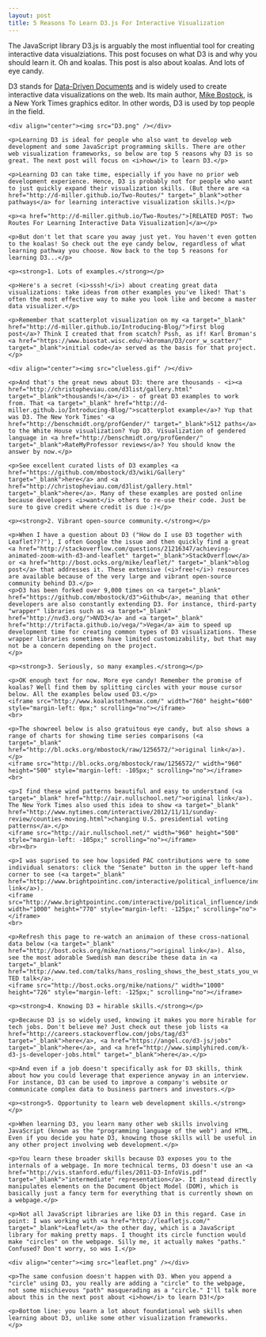```yaml
---
layout: post
title: 5 Reasons To Learn D3.js For Interactive Visualization
---
```


The JavaScript library D3.js is arguably the most influential tool for creating interactive data visualziations. This post focuses on what D3 is and why you should learn it. Oh and koalas. This post is also about koalas. And lots of eye candy.

D3 stands for <a href="http://d3js.org/" target="_blank">Data-Driven Documents</a> and is widely used to create interactive data visualizations on the web. Its main author, <a href="http://bost.ocks.org/mike/" target="_blank">Mike Bostock</a>, is a New York Times graphics editor. In other words, D3 is used by top people in the field.

    <div align="center"><img src="D3.png" /></div>

    <p>Learning D3 is ideal for people who also want to develop web development and some JavaScript programming skills. There are other web visualization frameworks, so below are top 5 reasons why D3 is so great. The next post will focus on <i>how</i> to learn D3.</p>

    <p>Learning D3 can take time, especially if you have no prior web development experience. Hence, D3 is probably not for people who want to just quickly expand their visualization skills. (But there are <a href="http://d-miller.github.io/Two-Routes/" target="_blank">other pathways</a> for learning interactive visualization skills.)</p>

    <p><a href="http://d-miller.github.io/Two-Routes/">[RELATED POST: Two Routes For Learning Interactive Data Visualization]</a></p>

    <p>But don't let that scare you away just yet. You haven't even gotten to the koalas! So check out the eye candy below, regardless of what learning pathway you choose. Now back to the top 5 reasons for learning D3...</p> 

    <p><strong>1. Lots of examples.</strong></p>

    <p>Here's a secret (<i>sssh!</i>) about creating great data visualizations: take ideas from other examples you've liked! That's often the most effective way to make you look like and become a master data visualizer.</p>

    <p>Remember that scatterplot visualization on my <a target="_blank" href="http://d-miller.github.io/Introducing-Blog/">first blog post</a>? Think I created that from scatch? Pssh, as if! Karl Broman's <a href="https://www.biostat.wisc.edu/~kbroman/D3/corr_w_scatter/" target="_blank">initial code</a> served as the basis for that project.</p>

    <div align="center"><img src="clueless.gif" /></div>

    <p>And that's the great news about D3: there are thousands - <i><a href="http://christopheviau.com/d3list/gallery.html" target="_blank">thousands!</a></i> - of great D3 examples to work from. That <a target="_blank" href="http://d-miller.github.io/Introducing-Blog/">scatterplot example</a>? Yup that was D3. The New York Times' <a href="http://benschmidt.org/profGender/" target="_blank">512 paths</a> to the White House visualization? Yup D3. Visualization of gendered language in <a href="http://benschmidt.org/profGender/" target="_blank">RateMyProfessor reviews</a>? You should know the answer by now.</p>

    <p>See excellent curated lists of D3 examples <a href="https://github.com/mbostock/d3/wiki/Gallery" target="_blank">here</a> and <a href="http://christopheviau.com/d3list/gallery.html" target="_blank">here</a>. Many of these examples are posted online because developers <i>want</i> others to re-use their code. Just be sure to give credit where credit is due :)</p>

    <p><strong>2. Vibrant open-source community.</strong></p>
    
    <p>When I have a question about D3 ("How do I use D3 together with Leaflet???"), I often Google the issue and then quickly find a great <a href="http://stackoverflow.com/questions/21216347/achieving-animated-zoom-with-d3-and-leaflet" target="_blank">StackOverflow</a> or <a href="http://bost.ocks.org/mike/leaflet/" target="_blank">blog post</a> that addresses it. These extensive (<i>free!</i>) resources are available because of the very large and vibrant open-source community behind D3.</p>
    <p>D3 has been forked over 9,000 times on <a target="_blank" href="https://github.com/mbostock/d3">Github</a>, meaning that other developers are also constantly extending D3. For instance, third-party "wrapper" libraries such as <a target="_blank" href="http://nvd3.org/">NVD3</a> and <a target="_blank" href="http://trifacta.github.io/vega/">Vega</a> aim to speed up development time for creating common types of D3 visualizations. These wrapper libraries sometimes have limited customizability, but that may not be a concern depending on the project.
    </p>

    <p><strong>3. Seriously, so many examples.</strong></p>

    <p>OK enough text for now. More eye candy! Remember the promise of koalas? Well find them by splitting circles with your mouse cursor below. All the examples below used D3.</p>
    <iframe src="http://www.koalastothemax.com/" width="760" height="600" style="margin-left: 0px;" scrolling="no"></iframe>
    <br>

    <p>The showreel below is also gratuitous eye candy, but also shows a range of charts for showing time series comparisons (<a target="_blank" href="http://bl.ocks.org/mbostock/raw/1256572/">original link</a>).</p>
    <iframe src="http://bl.ocks.org/mbostock/raw/1256572/" width="960" height="500" style="margin-left: -105px;" scrolling="no"></iframe>
    <br>

    <p>I find these wind patterns beautiful and easy to understand (<a target="_blank" href="http://air.nullschool.net/">original link</a>). The New York Times also used this idea to show <a target="_blank" href="http://www.nytimes.com/interactive/2012/11/11/sunday-review/counties-moving.html">changing U.S. presidential voting patterns</a>.</p>
    <iframe src="http://air.nullschool.net/" width="960" height="500" style="margin-left: -105px;" scrolling="no"></iframe>
    <br><br>

    <p>I was suprised to see how lopsided PAC contributions were to some individual senators: click the "Senate" button in the upper left-hand corner to see (<a target="_blank" href="http://www.brightpointinc.com/interactive/political_influence/index.html">original link</a>).
    <iframe src="http://www.brightpointinc.com/interactive/political_influence/index.html" width="1000" height="770" style="margin-left: -125px;" scrolling="no"></iframe>
    <br>

    <p>Refresh this page to re-watch an animaion of these cross-national data below (<a target="_blank" href="http://bost.ocks.org/mike/nations/">original link</a>). Also, see the most adorable Swedish man describe these data in <a target="_blank" href="http://www.ted.com/talks/hans_rosling_shows_the_best_stats_you_ve_ever_seen">this TED talk</a>. 
    <iframe src="http://bost.ocks.org/mike/nations/" width="1000" height="726" style="margin-left: -125px;" scrolling="no"></iframe>

    <p><strong>4. Knowing D3 = hirable skills.</strong></p>

    <p>Because D3 is so widely used, knowing it makes you more hirable for tech jobs. Don't believe me? Just check out these job lists <a href="http://careers.stackoverflow.com/jobs/tag/d3" target="_blank">here</a>, <a href="https://angel.co/d3-js/jobs" target="_blank">here</a>, and <a href="http://www.simplyhired.com/k-d3-js-developer-jobs.html" target="_blank">here</a>.</p>

    <p>And even if a job doesn't specifically ask for D3 skills, think about how you could leverage that experience anyway in an interview. For instance, D3 can be used to improve a company's website or communicate complex data to business partners and investors.</p>

    <p><strong>5. Opportunity to learn web development skills.</strong></p>

    <p>When learning D3, you learn many other web skills involving JavaScript (known as the "programming language of the web") and HTML. Even if you decide you hate D3, knowing those skills will be useful in any other project involving web development.</p>

    <p>You learn these broader skills because D3 exposes you to the internals of a webpage. In more technical terms, D3 doesn't use an <a href="http://vis.stanford.edu/files/2011-D3-InfoVis.pdf" target="_blank">"intermediate" representation</a>. It instead directly manipulates elements on the Document Object Model (DOM), which is basically just a fancy term for everything that is currently shown on a webpage.</p>

    <p>Not all JavaScript libraries are like D3 in this regard. Case in point: I was working with <a href="http://leafletjs.com/" target="_blank">Leaflet</a> the other day, which is a JavaScript library for making pretty maps. I thought its circle function would make "circles" on the webpage. Silly me, it actually makes "paths." Confused? Don't worry, so was I.</p>

    <div align="center"><img src="leaflet.png" /></div>

    <p>The same confusion doesn't happen with D3. When you append a "circle" using D3, you really are adding a "circle" to the webpage, not some mischievous "path" masquerading as a "circle." I'll talk more about this in the next post about <i>how</i> to learn D3!</p> 

    <p>Bottom line: you learn a lot about foundational web skills when learning about D3, unlike some other visualization frameworks. 
    </p>